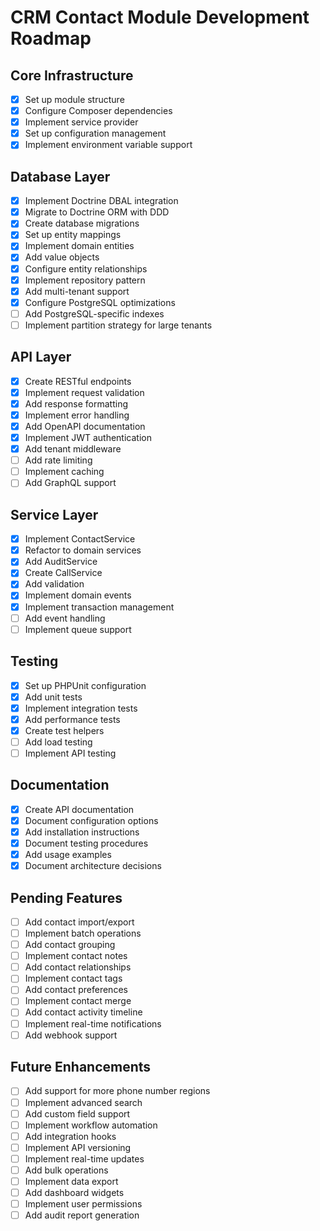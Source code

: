 # CRM Contact Module Development Roadmap

## Core Infrastructure
- [x] Set up module structure
- [x] Configure Composer dependencies
- [x] Implement service provider
- [x] Set up configuration management
- [x] Implement environment variable support

## Database Layer
- [x] Implement Doctrine DBAL integration
- [x] Migrate to Doctrine ORM with DDD
- [x] Create database migrations
- [x] Set up entity mappings
- [x] Implement domain entities
- [x] Add value objects
- [x] Configure entity relationships
- [x] Implement repository pattern
- [x] Add multi-tenant support
- [x] Configure PostgreSQL optimizations
- [ ] Add PostgreSQL-specific indexes
- [ ] Implement partition strategy for large tenants

## API Layer
- [x] Create RESTful endpoints
- [x] Implement request validation
- [x] Add response formatting
- [x] Implement error handling
- [x] Add OpenAPI documentation
- [x] Implement JWT authentication
- [x] Add tenant middleware
- [ ] Add rate limiting
- [ ] Implement caching
- [ ] Add GraphQL support

## Service Layer
- [x] Implement ContactService
- [x] Refactor to domain services
- [x] Add AuditService
- [x] Create CallService
- [x] Add validation
- [x] Implement domain events
- [x] Implement transaction management
- [ ] Add event handling
- [ ] Implement queue support

## Testing
- [x] Set up PHPUnit configuration
- [x] Add unit tests
- [x] Implement integration tests
- [x] Add performance tests
- [x] Create test helpers
- [ ] Add load testing
- [ ] Implement API testing

## Documentation
- [x] Create API documentation
- [x] Document configuration options
- [x] Add installation instructions
- [x] Document testing procedures
- [x] Add usage examples
- [x] Document architecture decisions

## Pending Features
- [ ] Add contact import/export
- [ ] Implement batch operations
- [ ] Add contact grouping
- [ ] Implement contact notes
- [ ] Add contact relationships
- [ ] Implement contact tags
- [ ] Add contact preferences
- [ ] Implement contact merge
- [ ] Add contact activity timeline
- [ ] Implement real-time notifications
- [ ] Add webhook support

## Future Enhancements
- [ ] Add support for more phone number regions
- [ ] Implement advanced search
- [ ] Add custom field support
- [ ] Implement workflow automation
- [ ] Add integration hooks
- [ ] Implement API versioning
- [ ] Implement real-time updates
- [ ] Add bulk operations
- [ ] Implement data export
- [ ] Add dashboard widgets
- [ ] Implement user permissions
- [ ] Add audit report generation
